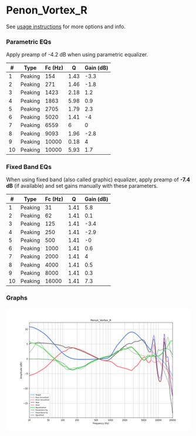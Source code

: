 # Penon_Vortex_R
See [usage instructions](https://github.com/jaakkopasanen/AutoEq#usage) for more options and info.

### Parametric EQs
Apply preamp of -4.2 dB when using parametric equalizer.

|   # | Type    |   Fc (Hz) |    Q |   Gain (dB) |
|-----|---------|-----------|------|-------------|
|   1 | Peaking |       154 | 1.43 |        -3.3 |
|   2 | Peaking |       271 | 1.46 |        -1.8 |
|   3 | Peaking |      1423 | 2.18 |         1.2 |
|   4 | Peaking |      1863 | 5.98 |         0.9 |
|   5 | Peaking |      2705 | 1.79 |         2.3 |
|   6 | Peaking |      5020 | 1.41 |        -4   |
|   7 | Peaking |      6559 | 6    |         0   |
|   8 | Peaking |      9093 | 1.96 |        -2.8 |
|   9 | Peaking |     10000 | 0.18 |         4   |
|  10 | Peaking |     10000 | 5.93 |         1.7 |

### Fixed Band EQs
When using fixed band (also called graphic) equalizer, apply preamp of **-7.4 dB** (if available) and set gains manually with these parameters.

|   # | Type    |   Fc (Hz) |    Q |   Gain (dB) |
|-----|---------|-----------|------|-------------|
|   1 | Peaking |        31 | 1.41 |         5.8 |
|   2 | Peaking |        62 | 1.41 |         0.1 |
|   3 | Peaking |       125 | 1.41 |        -3.4 |
|   4 | Peaking |       250 | 1.41 |        -2.9 |
|   5 | Peaking |       500 | 1.41 |        -0   |
|   6 | Peaking |      1000 | 1.41 |         0.6 |
|   7 | Peaking |      2000 | 1.41 |         4   |
|   8 | Peaking |      4000 | 1.41 |         0.5 |
|   9 | Peaking |      8000 | 1.41 |         0.3 |
|  10 | Peaking |     16000 | 1.41 |         7.3 |

### Graphs
![](./Penon_Vortex_R.png)
